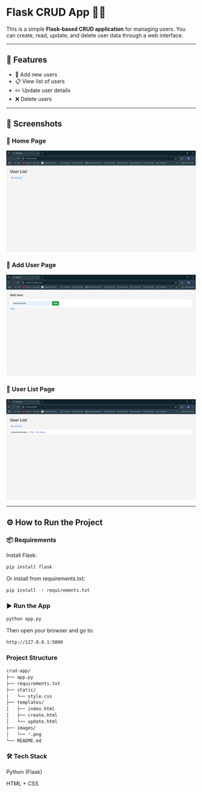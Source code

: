 # Flask CRUD App 🧑‍💻

This is a simple **Flask-based CRUD application** for managing users. You can create, read, update, and delete user data through a web interface.

---

## 🚀 Features

- 📝 Add new users  
- 📋 View list of users  
- ✏️ Update user details  
- ❌ Delete users

---

## 📸 Screenshots

### 🔹 Home Page
![Home](images/Home%20page.png)

### 🔹 Add User Page
![Add](images/Add%20User%20page.png)

### 🔹 User List Page
![List](images/User%20List%20page.png)

---

## ⚙️ How to Run the Project

### 📦 Requirements

Install Flask:
```bash
pip install flask
```
Or install from requirements.txt:
```bash
pip install -r requirements.txt
```

### ▶️ Run the App
```bash
python app.py
```
Then open your browser and go to:
```bash
http://127.0.0.1:5000
```
### Project Structure
```bash
crud-app/
├── app.py
├── requirements.txt
├── static/
│   └── style.css
├── templates/
│   ├── index.html
│   ├── create.html
│   └── update.html
├── images/
│   └── *.png
└── README.md
```
### 🛠 Tech Stack

Python (Flask)

HTML + CSS


